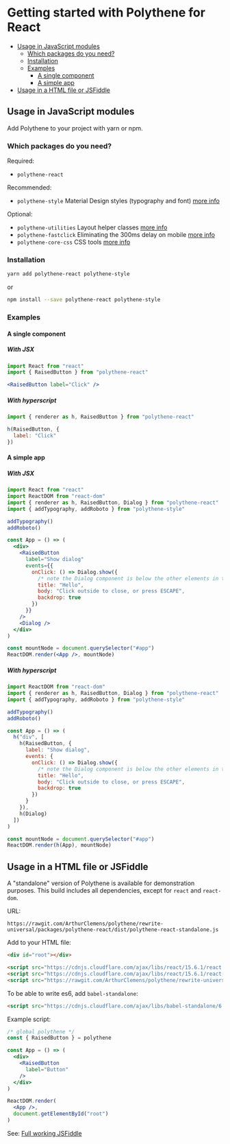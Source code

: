 # Getting started with Polythene for React


<!-- MarkdownTOC bracket="round" autolink="true" depth="3" -->

- [Usage in JavaScript modules](#usage-in-javascript-modules)
  - [Which packages do you need?](#which-packages-do-you-need)
  - [Installation](#installation)
  - [Examples](#examples)
    - [A single component](#a-single-component)
    - [A simple app](#a-simple-app)
- [Usage in a HTML file or JSFiddle](#usage-in-a-html-file-or-jsfiddle)

<!-- /MarkdownTOC -->


## Usage in JavaScript modules

Add Polythene to your project with yarn or npm.

### Which packages do you need?

Required:

* `polythene-react`

Recommended:

* `polythene-style` Material Design styles (typography and font) [more info](packages/polythene-style.md)

Optional:

* `polythene-utilities` Layout helper classes [more info](packages/polythene-utilities.md)
* `polythene-fastclick` Eliminating the 300ms delay on mobile [more info](packages/polythene-fastclick.md)
* `polythene-core-css` CSS tools [more info](packages/polythene-core-css.md)


### Installation

~~~bash
yarn add polythene-react polythene-style
~~~

or

~~~bash
npm install --save polythene-react polythene-style
~~~

### Examples

#### A single component

##### With JSX

~~~jsx
import React from "react"
import { RaisedButton } from "polythene-react"

<RaisedButton label="Click" />
~~~

##### With hyperscript

~~~javascript
import { renderer as h, RaisedButton } from "polythene-react"

h(RaisedButton, {
  label: "Click"
})
~~~


#### A simple app

##### With JSX

~~~jsx
import React from "react"
import ReactDOM from "react-dom"
import { renderer as h, RaisedButton, Dialog } from "polythene-react"
import { addTypography, addRoboto } from "polythene-style"

addTypography()
addRoboto()

const App = () => (
  <div>
    <RaisedButton
      label="Show dialog"
      events={{
        onClick: () => Dialog.show({
          /* note the Dialog component is below the other elements in the app */
          title: "Hello",
          body: "Click outside to close, or press ESCAPE",
          backdrop: true
        })
      }}
    />
    <Dialog />
  </div>
)

const mountNode = document.querySelector("#app")
ReactDOM.render(<App />, mountNode)
~~~


##### With hyperscript

~~~javascript
import ReactDOM from "react-dom"
import { renderer as h, RaisedButton, Dialog } from "polythene-react"
import { addTypography, addRoboto } from "polythene-style"

addTypography()
addRoboto()

const App = () => (
  h("div", [
    h(RaisedButton, {
      label: "Show dialog",
      events: {
        onClick: () => Dialog.show({
          /* note the Dialog component is below the other elements in the app */
          title: "Hello",
          body: "Click outside to close, or press ESCAPE",
          backdrop: true
        })
      }
    }),
    h(Dialog)
  ])
)

const mountNode = document.querySelector("#app")
ReactDOM.render(h(App), mountNode)
~~~


## Usage in a HTML file or JSFiddle

A "standalone" version of Polythene is available for demonstration purposes. This build includes all dependencies, except for `react` and `react-dom`.

URL:

~~~
https://rawgit.com/ArthurClemens/polythene/rewrite-universal/packages/polythene-react/dist/polythene-react-standalone.js
~~~

Add to your HTML file:

~~~html
<div id="root"></div>

<script src="https://cdnjs.cloudflare.com/ajax/libs/react/15.6.1/react.js"></script>
<script src="https://cdnjs.cloudflare.com/ajax/libs/react/15.6.1/react-dom.js"></script>
<script src="https://rawgit.com/ArthurClemens/polythene/rewrite-universal/packages/polythene-react/dist/polythene-react-standalone.js"></script>
~~~

To be able to write es6, add `babel-standalone`:

~~~html
<script src="https://cdnjs.cloudflare.com/ajax/libs/babel-standalone/6.25.0/babel.min.js"></script>
~~~


Example script:

~~~jsx
/* global polythene */
const { RaisedButton } = polythene

const App = () => (
  <div>
    <RaisedButton
      label="Button"
    />
  </div>
)

ReactDOM.render(
  <App />,
  document.getElementById("root")
)
~~~


See: [Full working JSFiddle](https://jsfiddle.net/ArthurClemens/5db99xoj/)

